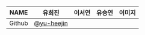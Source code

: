
|NAME|유희진          |이서연    |유승연          |이미지            |
|---|---|---|---|---|
|Github|[@yu-heejin](https://github.com/yu-heejin)|[]()|[]()   |[]()  |
